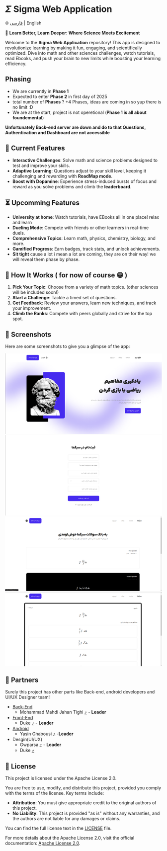 # **$\Sigma$ Sigma Web Application**

🌐 [فارسی](README.fa.md) | English

🚀 **Learn Better, Learn Deeper: Where Science Meets Excitement**

Welcome to the **Sigma Web Application** repository! This app is designed to revolutionize learning by making it fun, engaging, and scientifically optimized. Dive into math and other sciences challenges, watch tutorials, read Ebooks, and push your brain to new limits while boosting your learning efficiency.

## Phasing

- We are currently in **Phase 1**
- Expected to enter **Phase 2** in first day of 2025
- total number of **Phases** ? +4 Phases, ideas are coming in so yup there is no limit :D
- We are at the start, project is not operetional (**Phase 1 is all about foundemental**)

**Unfortunately Back-end server are down and do to that Questions, Authentication and Dashboard are not accessible**

## 🎯 Current Features

- **Interactive Challenges**: Solve math and science problems designed to test and improve your skills.
- **Adaptive Learning**: Questions adjust to your skill level, keeping it challenging and rewarding with **RoadMap mode**.
- **Boost with Dopamine**: Experience stress-induced bursts of focus and reward as you solve problems and climb the **leaderboard**.

## ⏳ Upcomming Features

- **University at home**: Watch tutorials, have EBooks all in one place! relax and learn
- **Dueling Mode**: Compete with friends or other learners in real-time duels.
- **Comprehensive Topics**: Learn math, physics, chemistry, biology, and more.
- **Gamified Progress**: Earn badges, track stats, and unlock achievements.
- **Sit tight** cause a lot i mean a lot are coming, they are on their way! we will reveal them phase by phase.

## 🧪 How It Works ( for now of course 😁 )

1. **Pick Your Topic**: Choose from a variety of math topics. (other sciences will be included soon!)
2. **Start a Challenge**: Tackle a timed set of questions.
3. **Get Feedback**: Review your answers, learn new techniques, and track your improvement.
4. **Climb the Ranks**: Compete with peers globally and strive for the top spot.

## 📱 Screenshots

Here are some screenshots to give you a glimpse of the app:

![Hero Section](preview/HeroSection.png "Hero Section")
![Saign Up](preview/SignUP.png "Sign up page")
![Question Bank](preview/QuestionBank.png "Question Bank")
![Question Steps](preview/QuestionSteps.png "Question Steps")

## 🤝 Partners

Surely this project has other parts like Back-end, android developers and UI/UX Designer team!

- [Back-End](https://github.com/mohammad2831/math/tree/master)
  - Mohammad Mahdi Jahan Tighi [⤴️](https://github.com/mohammad2831) - **Leader**
- [Front-End]()
  - Duke [⤴️](https://github.com/TheOnlyDuke) - **Leader**
- [Android]()
  - Yasin Ghabousi [⤴️]() -**Leader**
- Desgin(UI/UX)
  - Gwparsa [⤴️](https://gwparsa.ir) - **Leader**
  - Duke [⤴️](https://github.com/TheOnlyDuke)

## 📜 License

This project is licensed under the Apache License 2.0.

You are free to use, modify, and distribute this project, provided you comply with the terms of the license. Key terms include:

- **Attribution**: You must give appropriate credit to the original authors of this project.
- **No Liability**: This project is provided "as is" without any warranties, and the authors are not liable for any damages or claims.

You can find the full license text in the [LICENSE](LICENSE) file.

For more details about the Apache License 2.0, visit the official documentation: [Apache License 2.0](https://www.apache.org/licenses/LICENSE-2.0).
